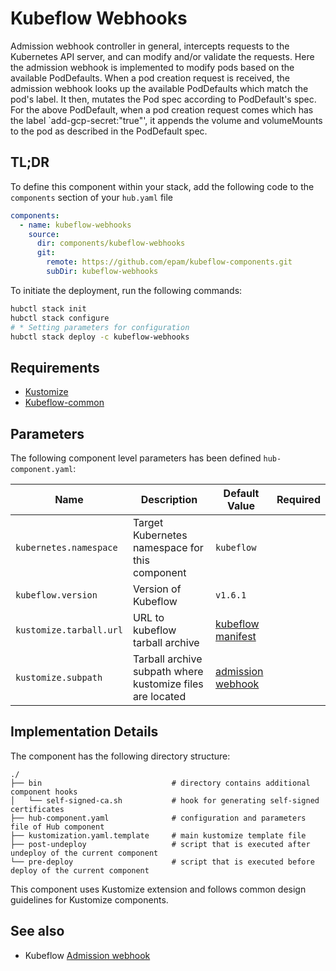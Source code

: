 # Kubeflow Webhooks

Admission webhook controller in general, intercepts requests to the Kubernetes API server, and can modify and/or
validate the requests. Here the admission webhook is implemented to modify pods based on the available PodDefaults. When
a pod creation request is received, the admission webhook looks up the available PodDefaults which match the pod's
label. It then, mutates the Pod spec according to PodDefault's spec. For the above PodDefault, when a pod creation
request comes which has the label `add-gcp-secret:"true"', it appends the volume and volumeMounts to the pod as
described in the PodDefault spec.

## TL;DR

To define this component within your stack, add the following code to the `components` section of your  `hub.yaml` file

```yaml
components:
  - name: kubeflow-webhooks
    source:
      dir: components/kubeflow-webhooks
      git:
        remote: https://github.com/epam/kubeflow-components.git
        subDir: kubeflow-webhooks
```

To initiate the deployment, run the following commands:

```bash
hubctl stack init
hubctl stack configure
# * Setting parameters for configuration
hubctl stack deploy -c kubeflow-webhooks
```

## Requirements

- [Kustomize](https://kustomize.io)
- [Kubeflow-common](../kubeflow-common)

## Parameters

The following component level parameters has been defined `hub-component.yaml`:

| Name                    | Description                                               | Default Value                                                                                          | Required |
|-------------------------|-----------------------------------------------------------|--------------------------------------------------------------------------------------------------------|:--------:|
| `kubernetes.namespace`  | Target Kubernetes namespace for this component            | `kubeflow`                                                                                             |          |
| `kubeflow.version`      | Version of Kubeflow                                       | `v1.6.1`                                                                                               |          |
| `kustomize.tarball.url` | URL to kubeflow tarball archive                           | [kubeflow manifest](https://github.com/kubeflow/manifests/tree/master)                                 |          |
| `kustomize.subpath`     | Tarball archive subpath where kustomize files are located | [admission webhook](https://github.com/kubeflow/manifests/tree/master/apps/admission-webhook/upstream) |          |

## Implementation Details

The component has the following directory structure:

```text
./
├── bin                             # directory contains additional component hooks
│   └── self-signed-ca.sh           # hook for generating self-signed certificates
├── hub-component.yaml              # configuration and parameters file of Hub component
├── kustomization.yaml.template     # main kustomize template file                            
├── post-undeploy                   # script that is executed after undeploy of the current component
└── pre-deploy                      # script that is executed before deploy of the current component
```

This component uses Kustomize extension and follows common design guidelines for Kustomize components.

## See also

- Kubeflow [Admission webhook](https://github.com/kubeflow/kubeflow/blob/master/components/admission-webhook/README.md)